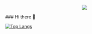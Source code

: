 <p align="center"><img src="https://i.imgur.com/A6bWGFl.gif"/></p>
### Hi there 👋

[![Top Langs](https://github-readme-stats.vercel.app/api/top-langs/?username=Loomione&layout=compact&count_private=true)](https://github.com/anuraghazra/github-readme-stats)

<!--
**Loomione/Loomione** is a ✨ _special_ ✨ repository because its `README.md` (this file) appears on your GitHub profile.

Here are some ideas to get you started:

- 🔭 I’m currently working on ...
- 🌱 I’m currently learning ...
- 👯 I’m looking to collaborate on ...
- 🤔 I’m looking for help with ...
- 💬 Ask me about ...
- 📫 How to reach me: ...
- 😄 Pronouns: ...
- ⚡ Fun fact: ...
-->
